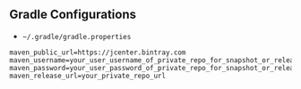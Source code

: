 ## Gradle Configurations
* `~/.gradle/gradle.properties`

```
maven_public_url=https://jcenter.bintray.com
maven_username=your_user_username_of_private_repo_for_snapshot_or_release
maven_password=your_user_password_of_private_repo_for_snapshot_or_release
maven_release_url=your_private_repo_url
```
 
